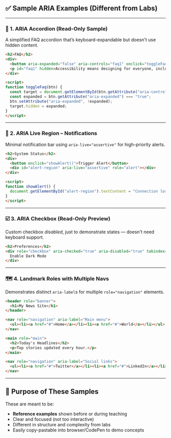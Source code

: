 ## ✅ Sample ARIA Examples (Different from Labs)

---

### 🧩 1. **ARIA Accordion (Read-Only Sample)**

A simplified FAQ accordion that’s keyboard-expandable but doesn't use hidden content.

```html
<h2>FAQ</h2>
<div>
  <button aria-expanded="false" aria-controls="faq1" onclick="toggleFaq(this)">What is accessibility?</button>
  <p id="faq1" hidden>Accessibility means designing for everyone, including users with disabilities.</p>
</div>

<script>
function toggleFaq(btn) {
  const target = document.getElementById(btn.getAttribute("aria-controls"));
  const expanded = btn.getAttribute("aria-expanded") === "true";
  btn.setAttribute("aria-expanded", !expanded);
  target.hidden = expanded;
}
</script>
```

---

### 🔔 2. **ARIA Live Region – Notifications**

Minimal notification bar using `aria-live="assertive"` for high-priority alerts.

```html
<h2>System Status</h2>
<div>
  <button onclick="showAlert()">Trigger Alert</button>
  <div id="alert-region" aria-live="assertive" role="alert"></div>
</div>

<script>
function showAlert() {
  document.getElementById("alert-region").textContent = "Connection lost. Trying to reconnect…";
}
</script>
```

---

### ☑️ 3. **ARIA Checkbox (Read-Only Preview)**

Custom checkbox *disabled*, just to demonstrate states — doesn't need keyboard support.

```html
<h2>Preferences</h2>
<div role="checkbox" aria-checked="true" aria-disabled="true" tabindex="0" style="padding: 0.5rem; border: 1px solid #888;">
  Enable Dark Mode
</div>
```

---

### 🗺️ 4. **Landmark Roles with Multiple Navs**

Demonstrates distinct `aria-label`s for multiple `role="navigation"` elements.

```html
<header role="banner">
  <h1>My News Site</h1>
</header>

<nav role="navigation" aria-label="Main menu">
  <ul><li><a href="#">Home</a></li><li><a href="#">World</a></li></ul>
</nav>

<main role="main">
  <h2>Today's Headlines</h2>
  <p>Top stories updated every hour.</p>
</main>

<nav role="navigation" aria-label="Social links">
  <ul><li><a href="#">Twitter</a></li><li><a href="#">LinkedIn</a></li></ul>
</nav>
```

---

## 🧠 Purpose of These Samples

These are meant to be:
- **Reference examples** shown before or during teaching
- Clear and focused (not too interactive)
- Different in structure and complexity from labs
- Easily copy-pastable into browser/CodePen to demo concepts
